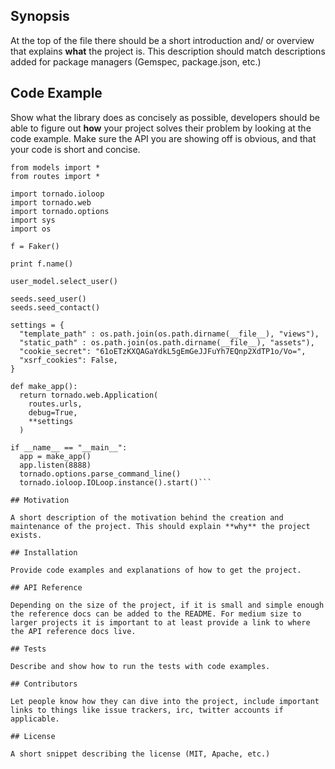 ## Synopsis

At the top of the file there should be a short introduction and/ or overview that explains **what** the project is. This description should match descriptions added for package managers (Gemspec, package.json, etc.)

## Code Example

Show what the library does as concisely as possible, developers should be able to figure out **how** your project solves their problem by looking at the code example. Make sure the API you are showing off is obvious, and that your code is short and concise.
```from middlewares import *
from models import *
from routes import *

import tornado.ioloop
import tornado.web
import tornado.options
import sys
import os

f = Faker()

print f.name()

user_model.select_user()

seeds.seed_user()
seeds.seed_contact()

settings = {
  "template_path" : os.path.join(os.path.dirname(__file__), "views"),
  "static_path" : os.path.join(os.path.dirname(__file__), "assets"),
  "cookie_secret": "61oETzKXQAGaYdkL5gEmGeJJFuYh7EQnp2XdTP1o/Vo=",
  "xsrf_cookies": False,
}

def make_app():
  return tornado.web.Application(
    routes.urls,
    debug=True,
    **settings
  )

if __name__ == "__main__":
  app = make_app()
  app.listen(8888)
  tornado.options.parse_command_line()
  tornado.ioloop.IOLoop.instance().start()```

## Motivation

A short description of the motivation behind the creation and maintenance of the project. This should explain **why** the project exists.

## Installation

Provide code examples and explanations of how to get the project.

## API Reference

Depending on the size of the project, if it is small and simple enough the reference docs can be added to the README. For medium size to larger projects it is important to at least provide a link to where the API reference docs live.

## Tests

Describe and show how to run the tests with code examples.

## Contributors

Let people know how they can dive into the project, include important links to things like issue trackers, irc, twitter accounts if applicable.

## License

A short snippet describing the license (MIT, Apache, etc.)